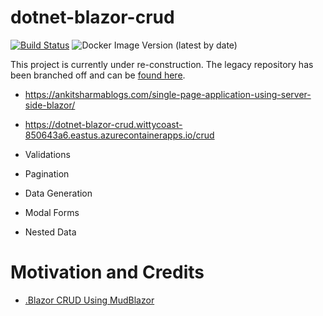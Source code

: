 # dotnet-blazor-crud
[![Build Status](https://beckshome.visualstudio.com/dotnet-blazor-crud/_apis/build/status%2Fthbst16.dotnet-blazor-crud?branchName=master)](https://beckshome.visualstudio.com/dotnet-blazor-crud/_build/latest?definitionId=17&branchName=master)
![Docker Image Version (latest by date)](https://img.shields.io/docker/v/thbst16/dotnet-blazor-crud?logo=docker)

This project is currently under re-construction. The legacy repository has been branched off and can be [found here](https://github.com/thbst16/dotnet-blazor-crud/tree/archive).

* https://ankitsharmablogs.com/single-page-application-using-server-side-blazor/

* https://dotnet-blazor-crud.wittycoast-850643a6.eastus.azurecontainerapps.io/crud

* Validations
* Pagination
* Data Generation
* Modal Forms
* Nested Data

# Motivation and Credits
* [.Blazor CRUD Using MudBlazor](https://codewithmukesh.com/blog/blazor-crud-using-mudblazor/)